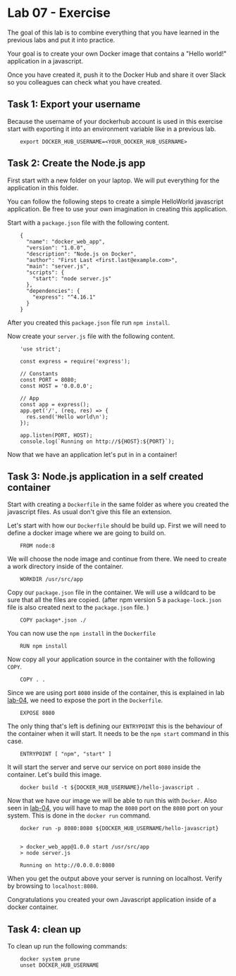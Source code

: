 # Lab 07 - Exercise

The goal of this lab is to combine everything that you have learned in the
previous labs and put it into practice.

Your goal is to create your own Docker image that contains a "Hello world!"
application in a javascript.

Once you have created it, push it to the Docker Hub and  share it over Slack so
you colleagues can check what you have created.

## Task 1: Export your username

Because the username of your dockerhub account is used in this exercise start
with exporting it into an environment variable like in a previous lab.

        export DOCKER_HUB_USERNAME=<YOUR_DOCKER_HUB_USERNAME>

## Task 2: Create the Node.js app

First start with a new folder on your laptop. We will put everything for the
application in this folder.

You can follow the following steps to create a simple HelloWorld javascript
application. Be free to use your own imagination in creating this application.

Start with a `package.json` file with the following content.

        {
          "name": "docker_web_app",
          "version": "1.0.0",
          "description": "Node.js on Docker",
          "author": "First Last <first.last@example.com>",
          "main": "server.js",
          "scripts": {
            "start": "node server.js"
          },
          "dependencies": {
            "express": "^4.16.1"
          }
        }

After you created this `package.json` file run `npm install`.

Now create your `server.js` file with the following content.

        'use strict';

        const express = require('express');

        // Constants
        const PORT = 8080;
        const HOST = '0.0.0.0';

        // App
        const app = express();
        app.get('/', (req, res) => {
          res.send('Hello world\n');
        });

        app.listen(PORT, HOST);
        console.log(`Running on http://${HOST}:${PORT}`);

Now that we have an application let's put in in a container!

## Task 3: Node.js application in a self created container

Start with creating a `Dockerfile` in the same folder as where you created the
javascript files. As usual don't give this file an extension.

Let's start with how our `Dockerfile` should be build up. First we will need to
define a docker image where we are going to build on.

        FROM node:8

We will choose the node image and continue from there. We need to create a work
directory inside of the container.

        WORKDIR /usr/src/app

Copy our `package.json` file in the container. We will use a wildcard to be sure
that all the files are copied. (after npm version 5 a `package-lock.json` file is
also created next to the `package.json` file. )

        COPY package*.json ./

You can now use the `npm install` in the `Dockerfile`

        RUN npm install

Now copy all your application source in the container with the following `COPY`.

        COPY . .

Since we are using port `8080` inside of the container, this is explained in lab
[lab-04](../lab-04), we need to expose the port in the `Dockerfile`.

        EXPOSE 8080

The only thing that's left is defining our `ENTRYPOINT` this is the behaviour of
the container when it will start. It needs to be the `npm start` command in this
case.

        ENTRYPOINT [ "npm", "start" ]

It will start the server and serve our service on port `8080` inside the
container. Let's build this image.

        docker build -t ${DOCKER_HUB_USERNAME}/hello-javascript .

Now that we have our image we will be able to run this with `Docker`. Also seen in [lab-04](../lab-04), you will have to map the `8080` port on the `8080` port on your system. This is done in the `docker run` command.

        docker run -p 8080:8080 ${DOCKER_HUB_USERNAME/hello-javascript}


        > docker_web_app@1.0.0 start /usr/src/app
        > node server.js

        Running on http://0.0.0.0:8080

When you get the output above your server is running on localhost. Verify by
browsing to `localhost:8080`.

Congratulations you created your own Javascript application inside of a docker
container.

## Task 4: clean up

To clean up run the following commands:

        docker system prune
        unset DOCKER_HUB_USERNAME
